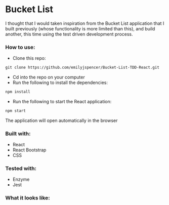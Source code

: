 

# Bucket List

I thought that I would taken inspiration from the Bucket List application that I built previously (whose functionality is more limited than this), and build another, this time using the test driven development process.

### How to use:

* Clone this repo:
```html
git clone https://github.com/emilyjspencer/Bucket-List-TDD-React.git
```

* Cd into the repo on your computer
* Run the following to install the dependencies:
```html
npm install
```
* Run the following to start the React application:
```html
npm start
```
The application will open automatically in the browser

### Built with: 
* React
* React Bootstrap
* CSS

### Tested with:
* Enzyme
* Jest

### What it looks like:
